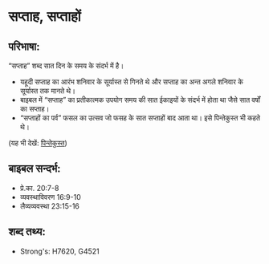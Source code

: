 # सप्ताह, सप्ताहों #

## परिभाषा: ##

“सप्ताह” शब्द सात दिन के समय के संदर्भ में है।

* यहूदी सप्ताह का आरंभ शनिवार के सूर्यास्त से गिनते थे और सप्ताह का अन्त अगले शनिवार के सूर्यास्त तक मानते थे।
* बाइबल में “सप्ताह” का प्रतीकात्मक उपयोग समय की सात ईकाइयों के संदर्भ में होता था जैसे सात वर्षों का सप्ताह।
* “सप्ताहों का पर्व” फसल का उत्सव जो फसह के सात सप्ताहों बाद आता था। इसे पिन्तेकुस्त भी कहते थे।

(यह भी देखें: [पिन्तेकुस्त](../pentecost.md))

## बाइबल सन्दर्भ: ##

* प्रे.का. 20:7-8
* व्यवस्थाविवरण 16:9-10
* लैव्यव्यवस्था 23:15-16

## शब्द तथ्य: ##

* Strong's: H7620, G4521
